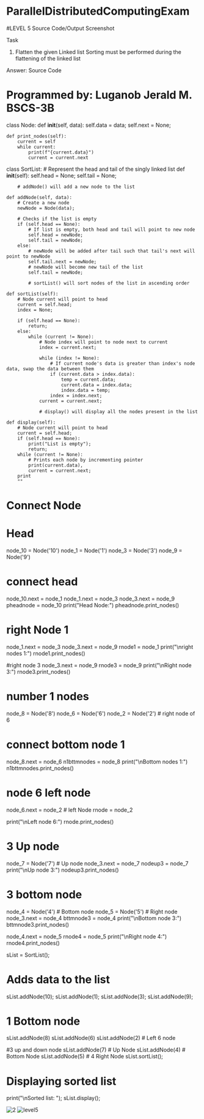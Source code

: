 # ParallelDistributedComputingExam
#LEVEL 5 Source Code/Output Screenshot

Task
1. Flatten the given Linked list Sorting must be performed during the flattening of the linked list

Answer: Source Code


# Programmed by: Luganob Jerald M. BSCS-3B

class Node:
    def __init__(self, data):
        self.data = data;
        self.next = None;

    def print_nodes(self):
        current = self
        while current:
            print(f"{current.data}")
            current = current.next


class SortList:
    # Represent the head and tail of the singly linked list
    def __init__(self):
        self.head = None;
        self.tail = None;

        # addNode() will add a new node to the list

    def addNode(self, data):
        # Create a new node
        newNode = Node(data);

        # Checks if the list is empty
        if (self.head == None):
            # If list is empty, both head and tail will point to new node
            self.head = newNode;
            self.tail = newNode;
        else:
            # newNode will be added after tail such that tail's next will point to newNode
            self.tail.next = newNode;
            # newNode will become new tail of the list
            self.tail = newNode;

            # sortList() will sort nodes of the list in ascending order

    def sortList(self):
        # Node current will point to head
        current = self.head;
        index = None;

        if (self.head == None):
            return;
        else:
            while (current != None):
                # Node index will point to node next to current
                index = current.next;

                while (index != None):
                    # If current node's data is greater than index's node data, swap the data between them
                    if (current.data > index.data):
                        temp = current.data;
                        current.data = index.data;
                        index.data = temp;
                    index = index.next;
                current = current.next;

                # display() will display all the nodes present in the list

    def display(self):
        # Node current will point to head
        current = self.head;
        if (self.head == None):
            print("List is empty");
            return;
        while (current != None):
            # Prints each node by incrementing pointer
            print(current.data),
            current = current.next;
        print
        ""



# Connect Node
# Head
node_10 = Node('10')
node_1 = Node('1')
node_3 = Node('3')
node_9 = Node('9')

# connect head
node_10.next = node_1
node_1.next = node_3
node_3.next = node_9
pheadnode = node_10
print("Head Node:")
pheadnode.print_nodes()

# right Node 1
node_1.next = node_3
node_3.next = node_9
rnode1 = node_1
print("\nright nodes 1:")
rnode1.print_nodes()

#right node 3
node_3.next = node_9
rnode3 = node_9
print("\nRight node 3:")
rnode3.print_nodes()

# number 1 nodes
node_8 = Node('8')
node_6 = Node('6')
node_2 = Node('2') # right node of 6

# connect bottom node 1
node_8.next = node_6
n1bttmnodes = node_8
print("\nBottom nodes 1:")
n1bttmnodes.print_nodes()

# node 6 left node
node_6.next = node_2 # left Node
rnode = node_2

print("\nLeft node 6:")
rnode.print_nodes()

# 3 Up node
node_7 = Node('7') # Up node
node_3.next = node_7
nodeup3 = node_7
print("\nUp node 3:")
nodeup3.print_nodes()

# 3 bottom node
node_4 = Node('4') # Bottom node
node_5 = Node('5') # Right node
node_3.next = node_4
bttmnode3 = node_4
print("\nBottom node 3:")
bttmnode3.print_nodes()

node_4.next = node_5
rnode4 = node_5
print("\nRight node 4:")
rnode4.print_nodes()

sList = SortList();
# Adds data to the list
sList.addNode(10);
sList.addNode(1);
sList.addNode(3);
sList.addNode(9);

# 1 Bottom node
sList.addNode(8)
sList.addNode(6)
sList.addNode(2) # Left 6 node

#3 up and down node
sList.addNode(7) # Up Node
sList.addNode(4) # Bottom Node
sList.addNode(5) # 4 Right Node
sList.sortList();


# Displaying sorted list
print("\nSorted list: ");
sList.display();


![2](https://user-images.githubusercontent.com/89097911/181264991-63cde0ed-40f5-4920-9bfe-f5d4ed425972.png)
![level5](https://user-images.githubusercontent.com/89097911/181264994-ec774f0f-21d2-40f3-aa64-363d99bda6d9.png)

